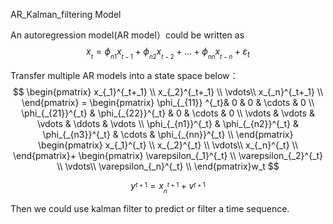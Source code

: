 AR_Kalman_filtering Model

An autoregression model(AR model）could be written as
$$
x_{_t} = \phi_{_{n1}} x_{_{t-1}}+\phi_{_{n2}} x_{_{t-2}}+...+\phi_{_{nn}} x_{_{t-n}}+\varepsilon_t
$$

Transfer multiple AR models into a state space below：
$$
       \begin{pmatrix}
        x_{_1}^{_t+_1}  \\
        x_{_2}^{_t+_1}   \\
        \vdots\\
        x_{_n}^{_t+_1}   \\
        \end{pmatrix}
        = 
        \begin{pmatrix}
        \phi_{_{11}} ^{_t}& 0 & 0 & \cdots & 0 \\
        \phi_{_{21}}^{_t} & \phi_{_{22}}^{_t} & 0 & \cdots & 0 \\
        \vdots & \vdots & \vdots & \ddots & \vdots \\
         \phi_{_{n1}}^{_t} &  \phi_{_{n2}}^{_t} &  \phi_{_{n3}}^{_t} & \cdots &  \phi_{_{nn}}^{_t} \\
        \end{pmatrix} 
        \begin{pmatrix}
        x_{_1}^{_t}  \\
        x_{_2}^{_t}   \\
        \vdots\\
        x_{_n}^{_t}   \\
        \end{pmatrix}+
        \begin{pmatrix}
        \varepsilon_{_1}^{_t}  \\
        \varepsilon_{_2}^{_t}   \\
        \vdots\\
        \varepsilon_{_n}^{_t}   \\
        \end{pmatrix}w_t
$$

$$
        y^{_{t+1}}= x_{_n}^{_{t+1}}+v^{_{t+1}}
$$

Then we could use kalman filter to predict or filter a time sequence.
